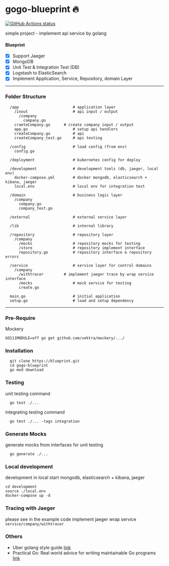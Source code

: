 # gogo-blueprint 🔥

<p>
  <a href="https://blueprint"><img alt="GitHub Actions status" src="https://blueprint/workflows/go-unit-test/badge.svg"></a>
</p>

simple project - implement api service by golang

#### Blueprint
- [x]  Support Jaeger
- [x]  MongoDB
- [x]  Unit Test & Integration Test (DB)
- [x]  Logstash to ElasticSearch
- [x]  Implement Application, Service, Repository, domain Layer

---
### Folder Structure

```
  /app                        # application layer
    /inout                    # api input / output
      /company
      	company.go           
	craeteCompany.go      # create company input / output
    app.go                    # setup api handlers
    createCompany.go          # api
    createCompany_test.go     # api testing

  /config                     # load config (from env)
    config.go

  /deployment                 # kubernetes config for deploy

  /development                # development tools (db, jaeger, local env)
    docker-compose.yml        # docker mongodb, elasticsearch + kibana, jaeger
    local.env                 # local env for integration test

  /domain                     # business logic layer
    /company
      company.go
      company_test.go

  /external                   # external service layer
  
  /lib                        # internal library
  
  /repository                 # repository layer
    /company
      /mocks                  # repository mocks for testing
      /store                  # repository implement interface
      repository.go           # repository interface & repository errors

  /service                    # service layer for control domains
    /company
      /withtracer	      # implement jaeger trace by wrap service interface
      /mocks                  # mock service for testing
      create.go
 
  main.go                     # initial application
  setup.go                    # load and setup dependency
```


---

### Pre-Require

Mockery
```
GO111MODULE=off go get github.com/vektra/mockery/.../
```

### Installation

```
  git clone https://blueprint.git
  cd gogo-blueprint
  go mod download
```



### Testing 
unit testing command

```
  go test ./...
```

integrating testing command

```
  go test ./... -tags integration
```


### Generate Mocks

generate mocks from interfaces for unit testing

```
  go generate ./...
```


### Local development
development in local start mongodb, elasticsearch + kibana, jaeger

```
cd development
source ./local.env
docker-compose up -d
```

### Tracing with Jaeger
please see in the example code implement jaeger wrap service ```service/company/withtracer```


### Others

- Uber golang style guide [link](https://github.com/uber-go/guide)
- Practical Go: Real world advice for writing maintainable Go programs [link](https://dave.cheney.net/practical-go/presentations/qcon-china.html?fbclid=IwAR2_D2Y2HXVYUNiG3LctB0kF64YKzGUatcIHm_sLYwm9SEqEKWAd76G7NAU)
